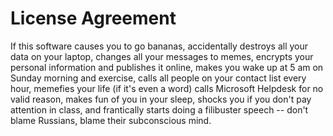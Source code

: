 # License Agreement

If this software causes you to go bananas, accidentally destroys all your data on your laptop, changes all your messages to memes, encrypts your personal information and publishes it online, makes you wake up at 5 am on Sunday morning and exercise, calls all people on your contact list every hour, memefies your life (if it's even a word) calls Microsoft Helpdesk for no valid reason, makes fun of you in your sleep, shocks you if you don't pay attention in class, and frantically starts doing a filibuster speech -- don't blame Russians, blame their subconscious mind.
            
